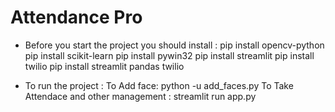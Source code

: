 # Attendance Pro 
* Before you start the project you should install :
  pip install opencv-python
  pip install scikit-learn
  pip install pywin32
  pip install streamlit
  pip install twilio
  pip install streamlit pandas twilio

* To run the project :
  To Add face:   python -u add_faces.py
  To Take Attendace and other management : streamlit run app.py

